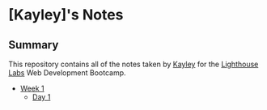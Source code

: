 # [Kayley]'s Notes

## Summary

This repository contains all of the notes taken by [Kayley](https://github.com/krl87) for the [Lighthouse Labs](https://lighthouselabs.ca) Web Development Bootcamp.

* [Week 1](/Week_1)
  * [Day 1](/Week_1/Day_1)
